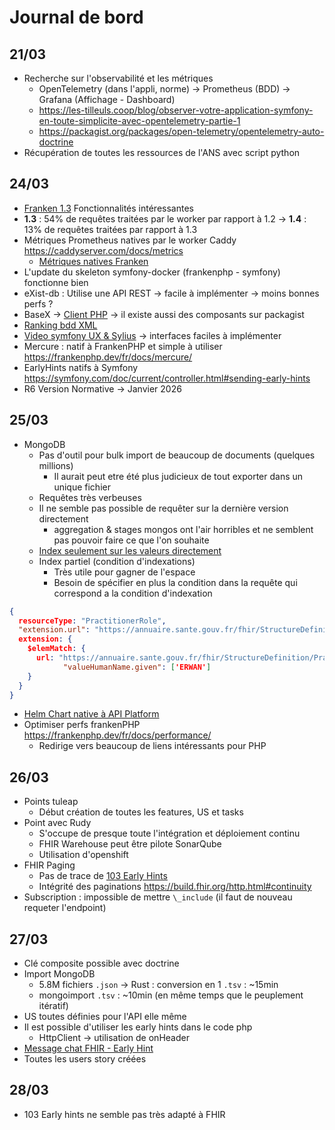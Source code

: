 # Journal de bord

## 21/03
- Recherche sur l'observabilité et les métriques
	- OpenTelemetry (dans l'appli, norme) -> Prometheus (BDD) -> Grafana (Affichage - Dashboard)
	- https://les-tilleuls.coop/blog/observer-votre-application-symfony-en-toute-simplicite-avec-opentelemetry-partie-1
	- https://packagist.org/packages/open-telemetry/opentelemetry-auto-doctrine
- Récupération de toutes les ressources de l'ANS avec script python

## 24/03
- [Franken 1.3](https://les-tilleuls.coop/blog/frankenphp-1-3-ameliorations-de-performance-mode-watcher-metriques-prometheus-et-bien-plus#nouvelles-mtriques-prometheus) Fonctionnalités intéressantes
- **1.3** : 54% de requêtes traitées par le worker par rapport à 1.2 -> **1.4** : 13% de requêtes traitées par rapport à 1.3
- Métriques Prometheus natives par le worker Caddy https://caddyserver.com/docs/metrics
	- [Métriques natives Franken](https://les-tilleuls.coop/blog/frankenphp-1-3-ameliorations-de-performance-mode-watcher-metriques-prometheus-et-bien-plus#nouvelles-mtriques-prometheus)
- L'update du skeleton symfony-docker (frankenphp - symfony) fonctionne bien
- eXist-db : Utilise une API REST -> facile à implémenter -> moins bonnes perfs ?
- BaseX -> [Client PHP](https://github.com/BaseXdb/basex/tree/main/basex-api/src/main/php) -> il existe aussi des composants sur packagist
- [Ranking bdd XML](https://db-engines.com/en/ranking/native+xml+dbms)
- [Video symfony UX & Sylius](https://www.youtube.com/watch?v=VgtygyxbdyM) -> interfaces faciles à implémenter
- Mercure : natif à FrankenPHP et simple à utiliser https://frankenphp.dev/fr/docs/mercure/
- EarlyHints natifs à Symfony https://symfony.com/doc/current/controller.html#sending-early-hints
- R6 Version Normative -> Janvier 2026

## 25/03
- MongoDB
	- Pas d'outil pour bulk import de beaucoup de documents (quelques millions)
		- Il aurait peut etre été plus judicieux de tout exporter dans un unique fichier
	- Requêtes très verbeuses
	- Il ne semble pas possible de requêter sur la dernière version directement
		- aggregation & stages mongos ont l'air horribles et ne semblent pas pouvoir faire ce que l'on souhaite
	- [Index seulement sur les valeurs directement](https://www.mongodb.com/docs/manual/core/indexes/index-types/index-single/create-embedded-object-index/)
	- Index partiel (condition d'indexations)
		- Très utile pour gagner de l'espace
		- Besoin de spécifier en plus la condition dans la requête qui correspond a la condition d'indexation
```json
{
  resourceType: "PractitionerRole",
  "extension.url": "https://annuaire.sante.gouv.fr/fhir/StructureDefinition/PractitionerRole-Name",
  extension: {
    $elemMatch: {
      url: "https://annuaire.sante.gouv.fr/fhir/StructureDefinition/PractitionerRole-Name",
			"valueHumanName.given": ['ERWAN']
    }
  }
}
```

- [Helm Chart native à API Platform](https://api-platform.com/docs/deployment/kubernetes/)
- Optimiser perfs frankenPHP https://frankenphp.dev/fr/docs/performance/
	- Redirige vers beaucoup de liens intéressants pour PHP

## 26/03
- Points tuleap
	- Début création de toutes les features, US et tasks
- Point avec Rudy
	- S'occupe de presque toute l'intégration et déploiement continu
	- FHIR Warehouse peut être pilote SonarQube
	- Utilisation d'openshift
- FHIR Paging
	- Pas de trace de [103 Early Hints](developer.mozilla.org/en-US/docs/Web/HTTP/Reference/Status/103)
	- Intégrité des paginations https://build.fhir.org/http.html#continuity
- Subscription : impossible de mettre `\_include` (il faut de nouveau requeter l'endpoint)

## 27/03
- Clé composite possible avec doctrine
- Import MongoDB
	- 5.8M fichiers `.json` -> Rust : conversion en 1 `.tsv` : ~15min
	- mongoimport `.tsv` : ~10min (en même temps que le peuplement itératif)
- US toutes définies pour l'API elle même
- Il est possible d'utiliser les early hints dans le code php
	- HttpClient -> utilisation de onHeader
- [Message chat FHIR - Early Hint](https://chat.fhir.org/#narrow/channel/179166-implementers/topic/Early.20Hints)
- Toutes les users story créées

## 28/03
- 103 Early hints ne semble pas très adapté à FHIR